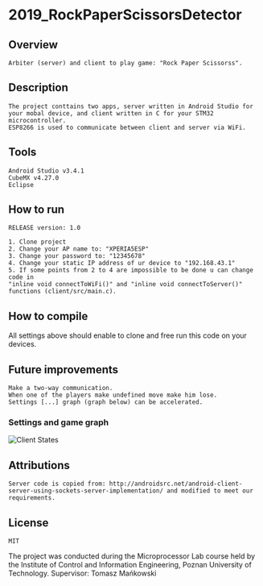 # 2019_RockPaperScissorsDetector

## Overview
````
Arbiter (server) and client to play game: "Rock Paper Scissorss".
````
## Description
```
The project conttains two apps, server written in Android Studio for your mobal device, and client written in C for your STM32 microcontroller.
ESP8266 is used to communicate between client and server via WiFi. 
```

## Tools
```
Android Studio v3.4.1 
CubeMX v4.27.0
Eclipse 
```
## How to run 
```
RELEASE version: 1.0

1. Clone project
2. Change your AP name to: "XPERIA5ESP"
3. Change your password to: "12345678"
4. Change your static IP address of ur device to "192.168.43.1"
5. If some points from 2 to 4 are impossible to be done u can change code in 
"inline void connectToWiFi()" and "inline void connectToServer()" functions (client/src/main.c).

```

## How to compile
All settings above should enable to clone and free run this code on your devices.

## Future improvements
```
Make a two-way communication.
When one of the players make undefined move make him lose.
Settings [...] graph (graph below) can be accelerated.
```


### Settings and game graph
![Client States](https://i.imgur.com/LdbJaib.png)

## Attributions

```
Server code is copied from: http://androidsrc.net/android-client-server-using-sockets-server-implementation/ and modified to meet our requirements.
```

## License

```
MIT
```

The project was conducted during the Microprocessor Lab course held by the Institute of Control and Information Engineering, Poznan University of Technology.
Supervisor: Tomasz Mańkowski
